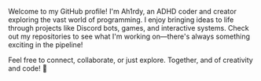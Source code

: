 Welcome to my GitHub profile! I'm Ah1rdy, an ADHD coder and creator exploring the vast world of programming. I enjoy bringing ideas to life through projects like Discord bots, games, and interactive systems. Check out my repositories to see what I'm working on—there's always something exciting in the pipeline!

Feel free to connect, collaborate, or just explore. Together, and of creativity and code! 🌟
